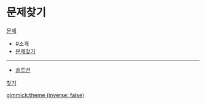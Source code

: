 # 문제찾기

[문제]()

  * #소개
  * [문제찾기](/doc/intro.md)
  ----------
  * [솔루션](/doc/part1/intro.md)

[찾기](doc/intro.md)

[gimmick:theme (inverse: false)](cerulean)


